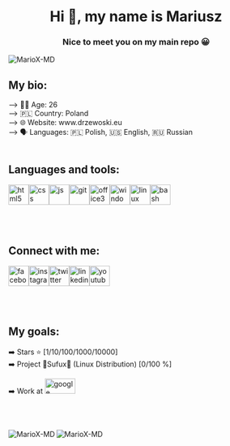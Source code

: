 <!--
**MarioX-MD/MarioX-MD** is a ✨ _special_ ✨ repository because its `README.md` (this file) appears on your GitHub profile.

Here are some ideas to get you started:

- 🔭 I’m currently working on ...
- 🌱 I’m currently learning ...
- 👯 I’m looking to collaborate on ...
- 🤔 I’m looking for help with ...
- 💬 Ask me about ...
- 📫 How to reach me: ...
- 😄 Pronouns: ...
- ⚡ Fun fact: ...
-->

<h1 align="center">Hi 👋, my name is Mariusz</h1>
<h3 align="center">Nice to meet you on my main repo 😀</h3>
<p align="left"><img src="https://komarev.com/ghpvc/?username=MarioX-MD&color=blue" alt="MarioX-MD"/></p>
<h2 align="left">My bio:</h2>
--> 🧑‍💻 Age: 26<br>
--> 🇵🇱 Country: Poland<br>
--> 🌐 Website: www.drzewoski.eu<br>
--> 🗣 Languages: 🇵🇱 Polish, 🇺🇸 English, 🇷🇺 Russian<br><br>

<h2 align="left">Languages and tools:</h2>
<p align="left"><img src="https://www.vectorlogo.zone/logos/w3_html5/w3_html5-icon.svg" alt="html5" width="40" height="40"/><img src="https://www.vectorlogo.zone/logos/w3_css/w3_css-icon.svg" alt="css" width="40" height="40"/><img src="https://upload.vectorlogo.zone/logos/javascript/images/239ec8a4-163e-4792-83b6-3f6d96911757.svg" alt="js" width="40" height="40"/><img src="https://www.vectorlogo.zone/logos/git-scm/git-scm-icon.svg" alt="git" width="40" height="40"/><img src="https://upload.wikimedia.org/wikipedia/commons/5/5f/Microsoft_Office_logo_%282019%E2%80%93present%29.svg" alt="office365" width="40" height="40"/><img src="https://www.svgrepo.com/show/52775/windows.svg" alt="windows" width="40" height="40"/><img src="https://www.vectorlogo.zone/logos/linux/linux-icon.svg" alt="linux" width="40" height="40"/><img src="https://www.vectorlogo.zone/logos/gnu_bash/gnu_bash-icon.svg" alt="bash" width="40" height="40"/></p><br><br>


<h2 align="left">Connect with me:</h2>
<p align="left"><a href="https://www.facebook.com/mariox95/"><img src="https://www.vectorlogo.zone/logos/facebook/facebook-official.svg" alt="facebook" width="40" height="40"/></a><a href="https://www.instagram.com/mariogeekit/"><img src="https://www.vectorlogo.zone/logos/instagram/instagram-tile.svg" alt="instagram" width="40" height="40"/></a><a href="https://twitter.com/MDrzewoski"><img src="https://www.vectorlogo.zone/logos/twitter/twitter-tile.svg" alt="twitter" width="40" height="40"/></a><a href="https://www.linkedin.com/in/mdrzewoski/"><img src="https://www.vectorlogo.zone/logos/linkedin/linkedin-tile.svg" alt="linkedin" width="40" height="40"/></a><a href="https://www.youtube.com/channel/UC9IoEjQmpD7z4lGKLSwALKQ"><img src="https://www.vectorlogo.zone/logos/youtube/youtube-tile.svg" alt="youtube" width="40" height="40"/></a></p><br><br>


<h2 align="left">My goals:</h2>
➡️ Stars ⭐ [1/10/100/1000/10000]<br>
➡️ Project 🦉Sufux🐧 (Linux Distribution) [0/100 %]<br>
<p align="left">➡️ Work at <img src="https://www.vectorlogo.zone/logos/google/google-ar21.svg" alt="google" width="60" height="30"/></p><br><br>

<p><img align="left" src="https://github-readme-stats.vercel.app/api/top-langs/?username=MarioX-MD&layout=compact" alt="MarioX-MD"/><img align="center" src="https://github-readme-stats.vercel.app/api?username=MarioX-MD&show_icons=true" alt="MarioX-MD"/></p>
